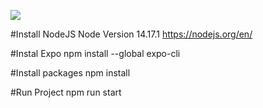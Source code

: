 ![](https://github.com/rafaelfrancodev/reactjs-test/blob/main/react-test.gif)

#Install NodeJS Node Version 14.17.1
https://nodejs.org/en/

#Instal Expo
npm install --global expo-cli

#Install packages
npm install

#Run Project
npm run start